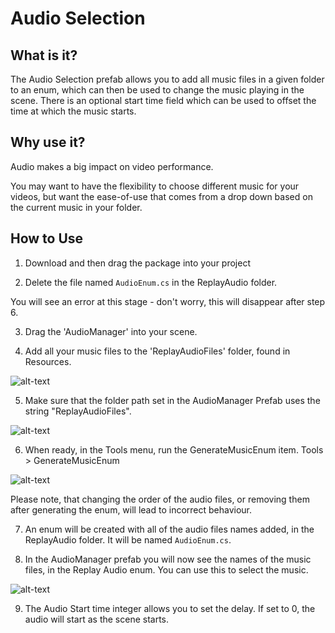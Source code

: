 # Audio Selection
## What is it? 

The Audio Selection prefab allows you to add all music files in a given folder to an enum, which can then be used to change the music playing in the scene. There is an optional start time field which can be used to offset the time at which the music starts.

    
## Why use it?

Audio makes a big impact on video performance. 

You may want to have the flexibility to choose different music for your videos, but want the ease-of-use that comes from a drop down based on the current music in your folder. 

## How to Use

1. Download and then drag the package into your project

2. Delete the file named `AudioEnum.cs` in the ReplayAudio folder.

 You will see an error at this stage - don't worry, this will disappear after step 6. 

3. Drag the 'AudioManager' into your scene. 

4. Add all your music files to the 'ReplayAudioFiles' folder, found in Resources. 

![alt-text](https://i.imgur.com/WK4IcoB.png)

5. Make sure that the folder path set in the AudioManager Prefab uses the string "ReplayAudioFiles".

![alt-text](https://i.imgur.com/xPGXcjq.png)

6. When ready, in the Tools menu, run the GenerateMusicEnum item. Tools > GenerateMusicEnum

![alt-text](https://i.imgur.com/fJRk3A1.png)

 Please note, that changing the order of the audio files, or removing them after generating the enum, will lead to incorrect behaviour. 

7. An enum will be created with all of the audio files names added, in the ReplayAudio folder. It will be named `AudioEnum.cs`. 

8. In the AudioManager prefab you will now see the names of the music files, in the Replay Audio enum. You can use this to select the music. 

![alt-text](https://i.imgur.com/Pgr0CvG.png)

9. The Audio Start time integer allows you to set the delay. If set to 0, the audio will start as the scene starts. 
